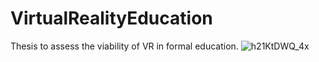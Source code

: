 # VirtualRealityEducation
Thesis to assess the viability of VR in formal education.
![h21KtDWQ_4x](https://user-images.githubusercontent.com/50074527/217903168-90c8f7dc-83db-46c8-8e66-a7e4db945381.jpg)
